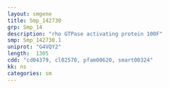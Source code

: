 ```yaml
---
layout: smgene
title: Smp_142730
grp: Smp_14
description: "rho GTPase activating protein 100F"
smp: Smp_142730.1
uniprot: "G4VQY2"
length:  1305
cdd: "cd04379, cl02570, pfam00620, smart00324"
kk: ns
categories: sm
---
```

